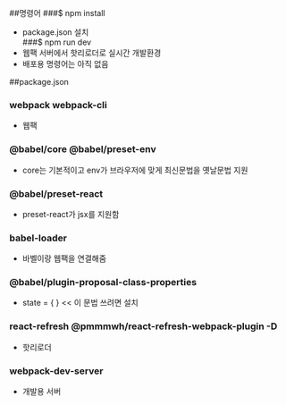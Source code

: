 ##명령어
###$ npm install
* package.json 설치  
###$ npm run dev
* 웹팩 서버에서 핫리로더로 실시간 개발환경
* 배포용 명령어는 아직 없음

##package.json
### webpack webpack-cli
* 웹팩
### @babel/core @babel/preset-env
* core는 기본적이고 env가 브라우저에 맞게 최신문법을 옛날문법 지원
### @babel/preset-react
* preset-react가 jsx를 지원함
### babel-loader
* 바벨이랑 웹팩을 연결해줌
### @babel/plugin-proposal-class-properties
* state = { } << 이 문법 쓰려면 설치
### react-refresh @pmmmwh/react-refresh-webpack-plugin -D
* 핫리로더
### webpack-dev-server
* 개발용 서버
